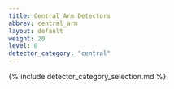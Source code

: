 ```yaml
---
title: Central Arm Detectors
abbrev: central_arm
layout: default
weight: 20
level: 0
detector_category: "central"
---
```

{% include detector_category_selection.md %}
